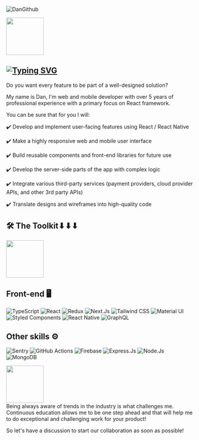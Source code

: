 
![DanGithub](https://github.com/DanylKab/DanylKab/assets/138477122/c9a06ce2-314e-4b22-8077-cbda6cd6cbd5)

<div id="header" align="Left">
  <img src="https://i.pinimg.com/originals/71/ec/90/71ec90603d192bb919457e28a0391f8b.gif" width="100"/>
</div>

##  [![Typing SVG](https://readme-typing-svg.demolab.com?font=Fira+Code&pause=1000&color=33883B&width=435&lines=Transforming+Ideas+into+Experiences)](https://git.io/typing-svg)
Do you want every feature to be part of a well-designed solution?

My name is Dan, I'm web and mobile developer with over 5 years of professional experience with a primary focus on React framework.

You can be sure that for you I will:

✔️  Develop and implement user-facing features using React / React Native

✔️  Make a highly responsive web and mobile user interface

✔️  Build reusable components and front-end libraries for future use

✔️  Develop the server-side parts of the app with complex logic

✔️  Integrate various third-party services (payment providers, cloud provider APIs, and other 3rd party APIs)

✔️  Translate designs and wireframes into high-quality code


## 🛠️ The Toolkit⬇⬇⬇
<div id="header" align="Left">
  <img src="https://cdn.dribbble.com/users/1233499/screenshots/3852878/mobile-development2-2.gif" width="100"/>
</div>
 
## Front-end 🖥️
![TypeScript](https://img.shields.io/badge/-TypeScript-007ACC?style=flat-square&logo=typescript&logoColor=white)
![React](https://img.shields.io/badge/-React-61DAFB?style=flat-square&logo=react&logoColor=white)
![Redux](https://img.shields.io/badge/-Redux-764ABC?style=flat-square&logo=redux&logoColor=white)
![Next.Js](https://img.shields.io/badge/-Next.Js-000000?style=flat-square&logo=next.js&logoColor=white)
![Tailwind CSS](https://img.shields.io/badge/-Tailwind%20CSS-38B2AC?style=flat-square&logo=tailwind-css&logoColor=white)
![Material UI](https://img.shields.io/badge/-Material%20UI-0081CB?style=flat-square&logo=material-ui&logoColor=white)
![Styled Components](https://img.shields.io/badge/-Styled%20Components-DB7093?style=flat-square&logo=styled-components&logoColor=white)
![React Native](https://img.shields.io/badge/-React%20Native-61DAFB?style=flat-square&logo=react&logoColor=white)
![GraphQL](https://img.shields.io/badge/-GraphQL-E10098?style=flat-square&logo=graphql&logoColor=white)


## Other skills ⚙️
![Sentry](https://img.shields.io/badge/-Sentry-FB4226?style=flat-square&logo=sentry&logoColor=white)
![GitHub Actions](https://img.shields.io/badge/-GitHub%20Actions-2088FF?style=flat-square&logo=github-actions&logoColor=white)
![Firebase](https://img.shields.io/badge/-Firebase-FFCA28?style=flat-square&logo=firebase&logoColor=white)
![Express.Js](https://img.shields.io/badge/-Express.Js-000000?style=flat-square&logo=express&logoColor=white)
![Node.Js](https://img.shields.io/badge/-Node.Js-339933?style=flat-square&logo=node.js&logoColor=white)
![MongoDB](https://img.shields.io/badge/-MongoDB-47A248?style=flat-square&logo=mongodb&logoColor=white)

<div id="header" align="Left">
  <img src="https://media.giphy.com/media/v1.Y2lkPTc5MGI3NjExbHFqa2p6NnRsdzh1dDJsaDNqd3hiMmt0dXRqeDVsMHR4ZXZydmV3ZiZlcD12MV9pbnRlcm5hbF9naWZfYnlfaWQmY3Q9cw/ML40hFvZTdCNgSMM5H/giphy.gif" width="100"/>
</div>
Being always aware of trends in the industry is what challenges me. Continuous education allows me to be one step ahead and that will help me to do exceptional and challenging work for your product!

So let's have a discussion to start our collaboration as soon as possible!
